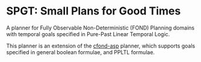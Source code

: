 # SPGT: Small Plans for Good Times

A planner for Fully Observable Non-Deterministic (FOND) Planning domains with temporal goals specified in Pure-Past Linear Temporal Logic.

This planner is an extension of the [cfond-asp](https://github.com/ssardina-research/cfond-asp) planner, which supports goals specified in general boolean formulae, and PPLTL formulae.